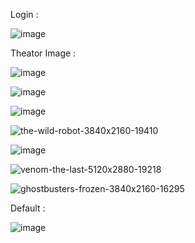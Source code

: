 
Login :

![image](https://github.com/user-attachments/assets/691b9af8-5dee-44d3-8715-e8f8d7ecbd32)


Theator Image :

![image](https://github.com/user-attachments/assets/f47e95a3-0d3c-4f50-a84f-782fa84e736c)

![image](https://github.com/user-attachments/assets/e13026ab-9b29-44bc-8995-14e2ee470df7)


![image](https://github.com/user-attachments/assets/73c645ec-e742-46d9-940d-5c8b892d2d22)


![the-wild-robot-3840x2160-19410](https://github.com/user-attachments/assets/01a9c07d-75cc-4531-b720-1a6ece016484)

![image](https://github.com/user-attachments/assets/ceebbe72-b926-414a-b076-29572856b321)

![venom-the-last-5120x2880-19218](https://github.com/user-attachments/assets/cc28cbd7-276f-40b5-bd38-a3c3d3262423)

![ghostbusters-frozen-3840x2160-16295](https://github.com/user-attachments/assets/b6ccffa6-30f6-405c-9d58-6c887db01fea)



Default :

![image](https://github.com/user-attachments/assets/eea04eb6-fdb8-477f-99b8-e4b2150c7421)
